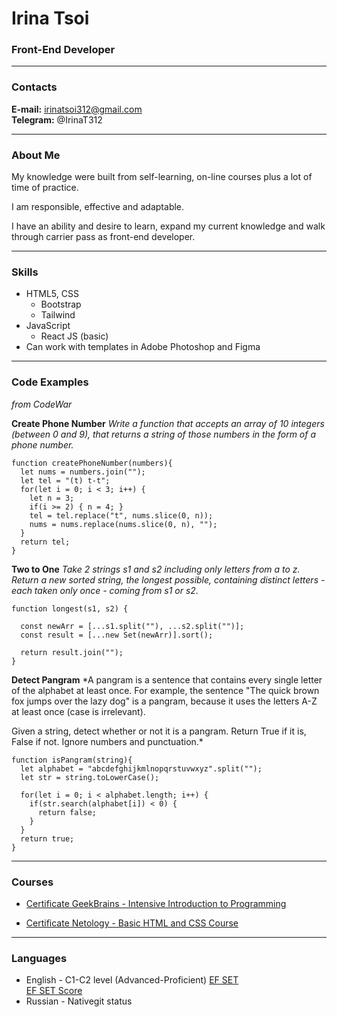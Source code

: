 # __Irina Tsoi__
### __Front-End Developer__

---
### **Contacts**

**E-mail:** irinatsoi312@gmail.com<br>
**Telegram:** @IrinaT312

---

### **About Me**

My knowledge were built from self-learning, on-line courses plus a lot of time of practice.

I am responsible, effective and adaptable.  

I have an ability and desire to learn, expand my current knowledge and walk through carrier pass as front-end developer.

---

### **Skills**

+ HTML5, CSS
    - Bootstrap
    - Tailwind
+ JavaScript 
    - React JS (basic)
+ Can work with templates in Adobe Photoshop and Figma

---

### **Code Examples**
*from CodeWar*

**Create Phone Number**
*Write a function that accepts an array of 10 integers (between 0 and 9), that returns a string of those numbers in the form of a phone number.*

```
function createPhoneNumber(numbers){
  let nums = numbers.join("");
  let tel = "(t) t-t";
  for(let i = 0; i < 3; i++) {
    let n = 3;
    if(i >= 2) { n = 4; }
    tel = tel.replace("t", nums.slice(0, n));
    nums = nums.replace(nums.slice(0, n), "");
  }
  return tel;
}
```

**Two to One**
*Take 2 strings s1 and s2 including only letters from a to z. Return a new sorted string, the longest possible, containing distinct letters - each taken only once - coming from s1 or s2.*

```
function longest(s1, s2) {

  const newArr = [...s1.split(""), ...s2.split("")];
  const result = [...new Set(newArr)].sort();

  return result.join("");
}
```

**Detect Pangram**
*A pangram is a sentence that contains every single letter of the alphabet at least once. For example, the sentence "The quick brown fox jumps over the lazy dog" is a pangram, because it uses the letters A-Z at least once (case is irrelevant).

Given a string, detect whether or not it is a pangram. Return True if it is, False if not. Ignore numbers and punctuation.*

```
function isPangram(string){
  let alphabet = "abcdefghijkmlnopqrstuvwxyz".split("");
  let str = string.toLowerCase();
  
  for(let i = 0; i < alphabet.length; i++) {
    if(str.search(alphabet[i]) < 0) {
      return false;
    }
  }
  return true;
}
```

---

### **Courses**

+ [Certificate GeekBrains \- Intensive Introduction to Programming](https://github.com/IrinaTsoi312/rsschool-cv/blob/gh-pages/images/Certificate_GeekBrains.png)<br>

+ [Certificate Netology \- Basic HTML and CSS Course](https://github.com/IrinaTsoi312/rsschool-cv/blob/gh-pages/images/Certificate%20Netology.png)

---

### **Languages**

+ English \- C1\-C2 level (Advanced\-Proficient) [EF SET](https://www.efset.org)<br>
[EF SET Score](https://github.com/IrinaTsoi312/rsschool-cv/blob/gh-pages/images/Free-English-test-EF-SET-Quick-Check.png)
+ Russian \- Nativegit status